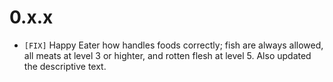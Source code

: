 # 0.x.x

- `[FIX]` Happy Eater how handles foods correctly; fish are always allowed, all meats at level 3 or highter, and rotten flesh at level 5. Also updated the descriptive text.
